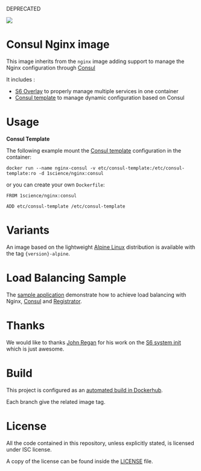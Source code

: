 DEPRECATED

[![](https://badge.imagelayers.io/1science/nginx:consul.svg)](https://imagelayers.io/?images=1science/nginx 'Get your own badge on imagelayers.io')

# Consul Nginx image

This image inherits from the ```nginx``` image adding support to manage the Nginx configuration through [Consul](https://consul.io/)

It includes : 
  - [S6 Overlay](https://github.com/just-containers/s6-overlay) to properly manage multiple services in one container
  - [Consul template](https://github.com/hashicorp/consul-template) to manage dynamic configuration based on Consul

# Usage

**Consul Template**

The following example mount the [Consul template](https://github.com/hashicorp/consul-template) configuration in the container: 

```
docker run --name nginx-consul -v etc/consul-template:/etc/consul-template:ro -d 1science/nginx:consul

```

or you can create your own ```Dockerfile```:

```
FROM 1science/nginx:consul

ADD etc/consul-template /etc/consul-template
```

# Variants

An image based on the lightweight [Alpine Linux](https://alpinelinux.org/) distribution is available with the tag ```{version}-alpine```.

# Load Balancing Sample

The [sample application](sample) demonstrate how to achieve load balancing with Nginx, [Consul](https://www.consul.io/) and [Registrator](http://progrium.com/blog/2014/09/10/automatic-docker-service-announcement-with-registrator/).

# Thanks

We would like to thanks [John Regan](https://github.com/jprjr) for his work on the [S6 system init](http://blog.tutum.co/2015/05/20/s6-made-easy-with-the-s6-overlay/) which is just awesome.

# Build

This project is configured as an [automated build in Dockerhub](https://hub.docker.com/r/1science/nginx/). 

Each branch give the related image tag.  

# License

All the code contained in this repository, unless explicitly stated, is licensed under ISC license.

A copy of the license can be found inside the [LICENSE](LICENSE) file.
